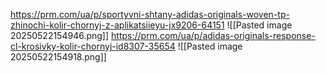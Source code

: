 https://prm.com/ua/p/sportyvni-shtany-adidas-originals-woven-tp-zhinochi-kolir-chornyj-z-aplikatsiieyu-jx9206-64151
![[Pasted image 20250522154946.png]]
https://prm.com/ua/p/adidas-originals-response-cl-krosivky-kolir-chornyj-id8307-35654
![[Pasted image 20250522154918.png]]